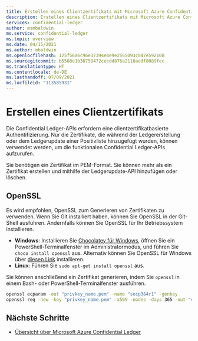 ```yaml
---
title: Erstellen eines Clientzertifikats mit Microsoft Azure Confidential Ledger
description: Erstellen eines Clientzertifikats mit Microsoft Azure Confidential Ledger
services: confidential-ledger
author: msmbaldwin
ms.service: confidential-ledger
ms.topic: overview
ms.date: 04/15/2021
ms.author: mbaldwin
ms.openlocfilehash: 125f56a6c96e37394e4e9e2565093c847e592108
ms.sourcegitcommit: b5508e1b38758472cecdd876a2118aedf8089fec
ms.translationtype: HT
ms.contentlocale: de-DE
ms.lasthandoff: 07/09/2021
ms.locfileid: "113585931"
---
```

# <a name="creating-a-client-certificate"></a>Erstellen eines Clientzertifikats

Die Confidential Ledger-APIs erfordern eine clientzertifikatbasierte Authentifizierung. Nur die Zertifikate, die während der Ledgererstellung oder dem Ledgerupdate einer Positivliste hinzugefügt wurden, können verwendet werden, um die funktionalen Confidential Ledger-APIs aufzurufen.

Sie benötigen ein Zertifikat im PEM-Format. Sie können mehr als ein Zertifikat erstellen und mithilfe der Ledgerupdate-API hinzufügen oder löschen.

## <a name="openssl"></a>OpenSSL

Es wird empfohlen, OpenSSL zum Generieren von Zertifikaten zu verwenden. Wenn Sie Git installiert haben, können Sie OpenSSL in der Git-Shell ausführen. Andernfalls können Sie OpenSSL für Ihr Betriebssystem installieren.

- **Windows**: Installieren Sie [Chocolatey für Windows](https://chocolatey.org/install), öffnen Sie ein PowerShell-Terminalfenster im Administratormodus, und führen Sie `choco install openssl` aus. Alternativ können Sie OpenSSL für Windows über [diesen Link](http://gnuwin32.sourceforge.net/packages/openssl.htm) installieren.
- **Linux**: Führen Sie `sudo apt-get install openssl` aus.

Sie können anschließend ein Zertifikat generieren, indem Sie `openssl` in einem Bash- oder PowerShell-Terminalfenster ausführen.

```bash
openssl ecparam -out "privkey_name.pem" -name "secp384r1" -genkey
openssl req -new -key "privkey_name.pem" -x509 -nodes -days 365 -out "cert.pem" -"sha384" -subj=/CN="ACL Client Cert"
```

## <a name="next-steps"></a>Nächste Schritte

- [Übersicht über Microsoft Azure Confidential Ledger](overview.md)